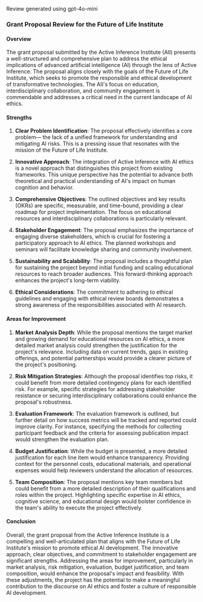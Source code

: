Review generated using gpt-4o-mini

### Grant Proposal Review for the Future of Life Institute

#### Overview

The grant proposal submitted by the Active Inference Institute (AII) presents a well-structured and comprehensive plan to address the ethical implications of advanced artificial intelligence (AI) through the lens of Active Inference. The proposal aligns closely with the goals of the Future of Life Institute, which seeks to promote the responsible and ethical development of transformative technologies. The AII's focus on education, interdisciplinary collaboration, and community engagement is commendable and addresses a critical need in the current landscape of AI ethics.

#### Strengths

1. **Clear Problem Identification**: The proposal effectively identifies a core problem— the lack of a unified framework for understanding and mitigating AI risks. This is a pressing issue that resonates with the mission of the Future of Life Institute.

2. **Innovative Approach**: The integration of Active Inference with AI ethics is a novel approach that distinguishes this project from existing frameworks. This unique perspective has the potential to advance both theoretical and practical understanding of AI's impact on human cognition and behavior.

3. **Comprehensive Objectives**: The outlined objectives and key results (OKRs) are specific, measurable, and time-bound, providing a clear roadmap for project implementation. The focus on educational resources and interdisciplinary collaborations is particularly relevant.

4. **Stakeholder Engagement**: The proposal emphasizes the importance of engaging diverse stakeholders, which is crucial for fostering a participatory approach to AI ethics. The planned workshops and seminars will facilitate knowledge sharing and community involvement.

5. **Sustainability and Scalability**: The proposal includes a thoughtful plan for sustaining the project beyond initial funding and scaling educational resources to reach broader audiences. This forward-thinking approach enhances the project's long-term viability.

6. **Ethical Considerations**: The commitment to adhering to ethical guidelines and engaging with ethical review boards demonstrates a strong awareness of the responsibilities associated with AI research.

#### Areas for Improvement

1. **Market Analysis Depth**: While the proposal mentions the target market and growing demand for educational resources on AI ethics, a more detailed market analysis could strengthen the justification for the project's relevance. Including data on current trends, gaps in existing offerings, and potential partnerships would provide a clearer picture of the project's positioning.

2. **Risk Mitigation Strategies**: Although the proposal identifies top risks, it could benefit from more detailed contingency plans for each identified risk. For example, specific strategies for addressing stakeholder resistance or securing interdisciplinary collaborations could enhance the proposal's robustness.

3. **Evaluation Framework**: The evaluation framework is outlined, but further detail on how success metrics will be tracked and reported could improve clarity. For instance, specifying the methods for collecting participant feedback and the criteria for assessing publication impact would strengthen the evaluation plan.

4. **Budget Justification**: While the budget is presented, a more detailed justification for each line item would enhance transparency. Providing context for the personnel costs, educational materials, and operational expenses would help reviewers understand the allocation of resources.

5. **Team Composition**: The proposal mentions key team members but could benefit from a more detailed description of their qualifications and roles within the project. Highlighting specific expertise in AI ethics, cognitive science, and educational design would bolster confidence in the team's ability to execute the project effectively.

#### Conclusion

Overall, the grant proposal from the Active Inference Institute is a compelling and well-articulated plan that aligns with the Future of Life Institute's mission to promote ethical AI development. The innovative approach, clear objectives, and commitment to stakeholder engagement are significant strengths. Addressing the areas for improvement, particularly in market analysis, risk mitigation, evaluation, budget justification, and team composition, would enhance the proposal's impact and feasibility. With these adjustments, the project has the potential to make a meaningful contribution to the discourse on AI ethics and foster a culture of responsible AI development.